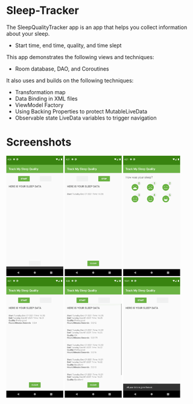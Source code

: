 # Sleep-Tracker

The SleepQualityTracker app is an app that helps you collect information about your sleep.
 - Start time, end time, quality, and time slept

 This app demonstrates the following views and techniques:
 - Room database, DAO, and Coroutines
 
 It also uses and builds on the following techniques:
 - Transformation map
 - Data Binding in XML files
 - ViewModel Factory
 - Using Backing Properties to protect MutableLiveData
 - Observable state LiveData variables to trigger navigation

# Screenshots

<div class="row">
      <img src="/screenshots/Screenshot_1.png" width="30%" title="Screenshot1">
      <img src="/screenshots/Screenshot_2.png" width="30%" title="Screenshot2">   
      <img src="/screenshots/Screenshot_3.png" width="30%" title="Screenshot3">
</div>

<div class="row">
      <img src="/screenshots/Screenshot_4.png" width="30%" title="Screenshot4">
      <img src="/screenshots/Screenshot_5.png" width="30%" title="Screenshot5">
      <img src="/screenshots/Screenshot_6.png" width="30%" title="Screenshot6">
</div>